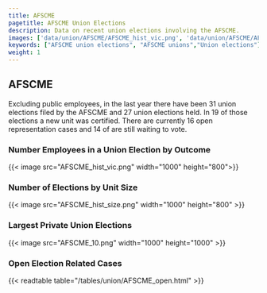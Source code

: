 ```yaml
---
title: AFSCME
pagetitle: AFSCME Union Elections
description: Data on recent union elections involving the AFSCME.
images: ['data/union/AFSCME/AFSCME_hist_vic.png', 'data/union/AFSCME/AFSCME_hist_size.png', 'data/union/AFSCME/AFSCME_10.png']
keywords: ["AFSCME union elections", "AFSCME unions","Union elections"]
weight: 1
---
```

##  AFSCME

Excluding public employees, in the last year there have been 31 union elections filed by the AFSCME and 27 union elections held. In 19 of those elections a new unit was certified. There are currently 16 open representation cases and 14 of are still waiting to vote.

### Number Employees in a Union Election by Outcome
{{< image src="AFSCME_hist_vic.png" width="1000" height="800">}}

### Number of Elections by Unit Size
{{< image src="AFSCME_hist_size.png" width="1000" height="800" >}}

### Largest Private Union Elections
{{< image src="AFSCME_10.png" width="1000" height="1000"  >}}

### Open Election Related Cases
{{< readtable table="/tables/union/AFSCME_open.html" >}}

